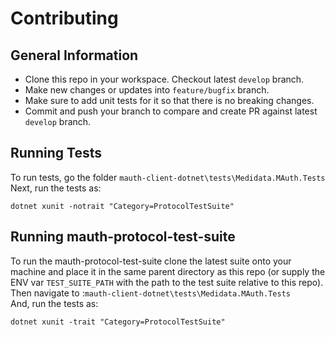 # Contributing

## General Information
* Clone this repo in your workspace. Checkout latest `develop` branch.
* Make new changes or updates into `feature/bugfix` branch.
* Make sure to add unit tests for it so that there is no breaking changes.
* Commit and push your branch to compare and create PR against latest `develop` branch.

## Running Tests
To run tests, go the folder `mauth-client-dotnet\tests\Medidata.MAuth.Tests`
Next, run the tests as:

```
dotnet xunit -notrait "Category=ProtocolTestSuite"
```

## Running mauth-protocol-test-suite
To run the mauth-protocol-test-suite clone the latest suite onto your machine and place it in the same parent directory as this repo (or supply the ENV var 
`TEST_SUITE_PATH` with the path to the test suite relative to this repo).  
Then navigate to :`mauth-client-dotnet\tests\Medidata.MAuth.Tests`  
And, run the tests as:

```
dotnet xunit -trait "Category=ProtocolTestSuite"
```
